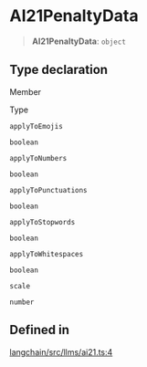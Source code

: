 AI21PenaltyData
===============

> **AI21PenaltyData**: `object`

Type declaration[​](#type-declaration "Direct link to Type declaration")
------------------------------------------------------------------------

Member

Type

`applyToEmojis`

`boolean`

`applyToNumbers`

`boolean`

`applyToPunctuations`

`boolean`

`applyToStopwords`

`boolean`

`applyToWhitespaces`

`boolean`

`scale`

`number`

Defined in[​](#defined-in "Direct link to Defined in")
------------------------------------------------------

[langchain/src/llms/ai21.ts:4](https://github.com/hwchase17/langchainjs/blob/46e1734/langchain/src/llms/ai21.ts#L4)